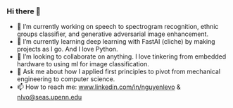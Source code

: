 ### Hi there 👋

<!--
**NguyenLeVo/NguyenLeVo** is a ✨ _special_ ✨ repository because its `README.md` (this file) appears on your GitHub profile.

Here are some ideas to get you started:

- 🔭 I’m currently working on speech to spectrogram recognition, ethnic groups classifier, and generative adversarial image enhancement.
- 🌱 I’m currently learning deep learning with FastAI (cliche) by making projects as I go. And I love Python.
- 👯 I’m looking to collaborate on anything. I love tinkering from embedded hardware to using ml for image classification.
- 💬 Ask me about how I applied first principles to pivot from mechanical engineering to computer science. 
- 📫 How to reach me: linkedin.com/in/nguyenlevo & nlvo@seas.upenn.edu
-->

- 🔭 I’m currently working on speech to spectrogram recognition, ethnic groups classifier, and generative adversarial image enhancement.
- 🌱 I’m currently learning deep learning with FastAI (cliche) by making projects as I go. And I love Python.
- 👯 I’m looking to collaborate on anything. I love tinkering from embedded hardware to using ml for image classification.
- 💬 Ask me about how I applied first principles to pivot from mechanical engineering to computer science. 
- 📫 How to reach me: www.linkedin.com/in/nguyenlevo & nlvo@seas.upenn.edu
